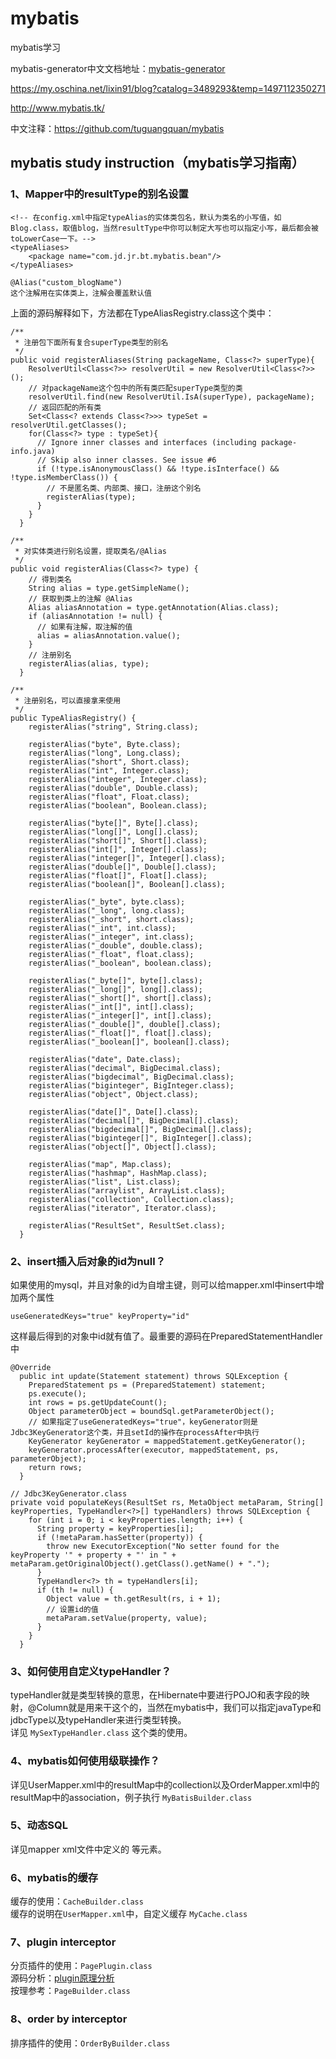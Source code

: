 # mybatis
mybatis学习

mybatis-generator中文文档地址：[mybatis-generator](http://mbg.cndocs.tk/index.html)

https://my.oschina.net/lixin91/blog?catalog=3489293&temp=1497112350271

http://www.mybatis.tk/

中文注释：https://github.com/tuguangquan/mybatis

## mybatis study instruction（mybatis学习指南）

### 1、Mapper中的resultType的别名设置
```
<!-- 在config.xml中指定typeAlias的实体类包名，默认为类名的小写值，如Blog.class，取值blog，当然resultType中你可以制定大写也可以指定小写，最后都会被toLowerCase一下。-->
<typeAliases>
    <package name="com.jd.jr.bt.mybatis.bean"/>
</typeAliases>

@Alias("custom_blogName")
这个注解用在实体类上，注解会覆盖默认值
```

上面的源码解释如下，方法都在TypeAliasRegistry.class这个类中：
```
/**
 * 注册包下面所有复合superType类型的别名
 */
public void registerAliases(String packageName, Class<?> superType){
    ResolverUtil<Class<?>> resolverUtil = new ResolverUtil<Class<?>>();
    // 对packageName这个包中的所有类匹配superType类型的类
    resolverUtil.find(new ResolverUtil.IsA(superType), packageName);
    // 返回匹配的所有类
    Set<Class<? extends Class<?>>> typeSet = resolverUtil.getClasses();
    for(Class<?> type : typeSet){
      // Ignore inner classes and interfaces (including package-info.java)
      // Skip also inner classes. See issue #6
      if (!type.isAnonymousClass() && !type.isInterface() && !type.isMemberClass()) {
        // 不是匿名类、内部类、接口，注册这个别名
        registerAlias(type);
      }
    }
  }

/**
 * 对实体类进行别名设置，提取类名/@Alias
 */
public void registerAlias(Class<?> type) {
    // 得到类名
    String alias = type.getSimpleName();
    // 获取到类上的注解 @Alias
    Alias aliasAnnotation = type.getAnnotation(Alias.class);
    if (aliasAnnotation != null) {
      // 如果有注解，取注解的值
      alias = aliasAnnotation.value();
    }
    // 注册别名
    registerAlias(alias, type);
  }

/**
 * 注册别名，可以直接拿来使用
 */
public TypeAliasRegistry() {
    registerAlias("string", String.class);

    registerAlias("byte", Byte.class);
    registerAlias("long", Long.class);
    registerAlias("short", Short.class);
    registerAlias("int", Integer.class);
    registerAlias("integer", Integer.class);
    registerAlias("double", Double.class);
    registerAlias("float", Float.class);
    registerAlias("boolean", Boolean.class);

    registerAlias("byte[]", Byte[].class);
    registerAlias("long[]", Long[].class);
    registerAlias("short[]", Short[].class);
    registerAlias("int[]", Integer[].class);
    registerAlias("integer[]", Integer[].class);
    registerAlias("double[]", Double[].class);
    registerAlias("float[]", Float[].class);
    registerAlias("boolean[]", Boolean[].class);

    registerAlias("_byte", byte.class);
    registerAlias("_long", long.class);
    registerAlias("_short", short.class);
    registerAlias("_int", int.class);
    registerAlias("_integer", int.class);
    registerAlias("_double", double.class);
    registerAlias("_float", float.class);
    registerAlias("_boolean", boolean.class);

    registerAlias("_byte[]", byte[].class);
    registerAlias("_long[]", long[].class);
    registerAlias("_short[]", short[].class);
    registerAlias("_int[]", int[].class);
    registerAlias("_integer[]", int[].class);
    registerAlias("_double[]", double[].class);
    registerAlias("_float[]", float[].class);
    registerAlias("_boolean[]", boolean[].class);

    registerAlias("date", Date.class);
    registerAlias("decimal", BigDecimal.class);
    registerAlias("bigdecimal", BigDecimal.class);
    registerAlias("biginteger", BigInteger.class);
    registerAlias("object", Object.class);

    registerAlias("date[]", Date[].class);
    registerAlias("decimal[]", BigDecimal[].class);
    registerAlias("bigdecimal[]", BigDecimal[].class);
    registerAlias("biginteger[]", BigInteger[].class);
    registerAlias("object[]", Object[].class);

    registerAlias("map", Map.class);
    registerAlias("hashmap", HashMap.class);
    registerAlias("list", List.class);
    registerAlias("arraylist", ArrayList.class);
    registerAlias("collection", Collection.class);
    registerAlias("iterator", Iterator.class);

    registerAlias("ResultSet", ResultSet.class);
  }
```

### 2、insert插入后对象的id为null？
如果使用的mysql，并且对象的id为自增主键，则可以给mapper.xml中insert中增加两个属性  
```
useGeneratedKeys="true" keyProperty="id"
```
这样最后得到的对象中id就有值了。最重要的源码在PreparedStatementHandler中  
```
@Override
  public int update(Statement statement) throws SQLException {
    PreparedStatement ps = (PreparedStatement) statement;
    ps.execute();
    int rows = ps.getUpdateCount();
    Object parameterObject = boundSql.getParameterObject();
    // 如果指定了useGeneratedKeys="true"，keyGenerator则是Jdbc3KeyGenerator这个类，并且setId的操作在processAfter中执行
    KeyGenerator keyGenerator = mappedStatement.getKeyGenerator();
    keyGenerator.processAfter(executor, mappedStatement, ps, parameterObject);
    return rows;
  }

// Jdbc3KeyGenerator.class
private void populateKeys(ResultSet rs, MetaObject metaParam, String[] keyProperties, TypeHandler<?>[] typeHandlers) throws SQLException {
    for (int i = 0; i < keyProperties.length; i++) {
      String property = keyProperties[i];
      if (!metaParam.hasSetter(property)) {
        throw new ExecutorException("No setter found for the keyProperty '" + property + "' in " + metaParam.getOriginalObject().getClass().getName() + ".");
      }
      TypeHandler<?> th = typeHandlers[i];
      if (th != null) {
        Object value = th.getResult(rs, i + 1);
        // 设置id的值
        metaParam.setValue(property, value);
      }
    }
  }
```

### 3、如何使用自定义typeHandler？
typeHandler就是类型转换的意思，在Hibernate中要进行POJO和表字段的映射，@Column就是用来干这个的，当然在mybatis中，我们可以指定javaType和jdbcType以及typeHandler来进行类型转换。  
详见 `MySexTypeHandler.class` 这个类的使用。  

### 4、mybatis如何使用级联操作？
详见UserMapper.xml中的resultMap中的collection以及OrderMapper.xml中的resultMap中的association，例子执行 `MyBatisBuilder.class`  

### 5、动态SQL
详见mapper xml文件中定义的<if> <choose> <foreach> <sql> 等元素。  

### 6、mybatis的缓存
缓存的使用：`CacheBuilder.class`   
缓存的说明在`UserMapper.xml`中，自定义缓存 `MyCache.class`  

### 7、plugin interceptor
分页插件的使用：`PagePlugin.class`  
源码分析：[plugin原理分析](../源码分析/plugin原理分析.md)  
按理参考：`PageBuilder.class`

### 8、order by interceptor
排序插件的使用：`OrderByBuilder.class`
